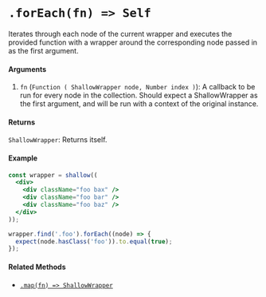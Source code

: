 # `.forEach(fn) => Self`

Iterates through each node of the current wrapper and executes the provided function with a
wrapper around the corresponding node passed in as the first argument.


#### Arguments

1. `fn` (`Function ( ShallowWrapper node, Number index )`): A callback to be run for every node in the collection.
Should expect a ShallowWrapper as the first argument, and will be run with a context of the original
instance.



#### Returns

`ShallowWrapper`: Returns itself.



#### Example

```jsx
const wrapper = shallow((
  <div>
    <div className="foo bax" />
    <div className="foo bar" />
    <div className="foo baz" />
  </div>
));

wrapper.find('.foo').forEach((node) => {
  expect(node.hasClass('foo')).to.equal(true);
});
```


#### Related Methods

- [`.map(fn) => ShallowWrapper`](map.md)
